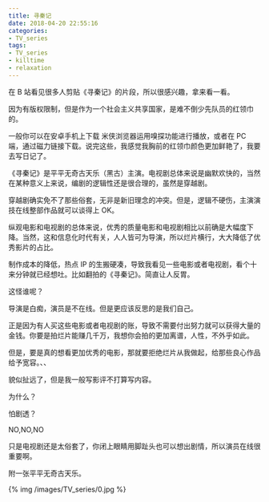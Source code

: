 ```yaml
---
title: 寻秦记
date: 2018-04-20 22:55:16
categories:
- TV_series
tags:
- TV_series
- killtime
- relaxation
---
```

在 B 站看见很多人剪贴《寻秦记》的片段，所以很感兴趣，拿来看一看。

因为有版权限制，但是作为一个社会主义共享国家，是难不倒少先队员的红领巾的。

 <!-- more -->

一般你可以在安卓手机上下载 米侠浏览器运用嗅探功能进行播放，或者在 PC 端，通过磁力链接下载。说完这些，我感觉我胸前的红领巾颜色更加鲜艳了，我要去写日记了。

《寻秦记》是平平无奇古天乐（黑古）主演。电视剧总体来说是幽默欢快的，当然在某种意义上来说，编剧的逻辑性还是很合理的，虽然是穿越剧。

穿越剧确实免不了那些俗套，无非是新旧理念的冲突。但是，逻辑不硬伤，主演演技在线整部作品就可以谈得上 OK。

纵观电影和电视剧的总体来说，优秀的质量电影和电视剧相比以前确是大幅度下降。当然，这和信息化时代有关，人人皆可为导演，所以烂片横行，大大降低了优秀影片的占比。

制作成本的降低，热点 IP 的生搬硬凑，导致我看见一些电影或者电视剧，看个十来分钟就已经想吐。比如翻拍的《寻秦记》。简直让人反胃。

这怪谁呢？

导演是白痴，演员是不在线。但是更应该反思的是我们自己。

正是因为有人买这些电影或者电视剧的账，导致不需要付出努力就可以获得大量的金钱。你要是拍烂片能赚几千万，我想你会拍的更加离谱，人性，不外乎如此。

但是，要是真的想看更加优秀的电影，那就要拒绝烂片从我做起，给那些良心作品给予宽容。、、

貌似扯远了，但是我一般写影评不打算写内容。

为什么？

怕剧透？

NO,NO,NO

只是电视剧还是太俗套了，你闭上眼睛用脚趾头也可以想出剧情，所以演员在线很重要啊。

附一张平平无奇古天乐。

{% img /images/TV_series/0.jpg %}